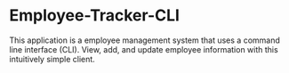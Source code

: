 # Employee-Tracker-CLI
This application is a employee management system that uses a command line interface (CLI). View, add, and update employee information with this intuitively simple client.
